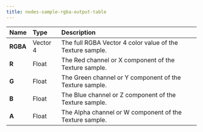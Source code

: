 ```yaml
---
title: nodes-sample-rgba-output-table
---
```


| **Name** | **Type** | **Description** |
| :------  | :------- | :-------------  |
| **RGBA** | Vector 4 | The full RGBA Vector 4 color value of the Texture sample.|
|  **R**   | Float    | The Red channel or X component of the Texture sample.  |
|  **G**   | Float    | The Green channel or Y component of the Texture sample.|
|  **B**   | Float    | The Blue channel or Z component of the Texture sample. |
|  **A**   | Float    | The Alpha channel or W component of the Texture sample.|
